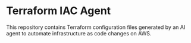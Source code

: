 # Terraform IAC Agent

This repository contains Terraform configuration files generated by an AI agent to automate infrastructure as code changes on AWS.
